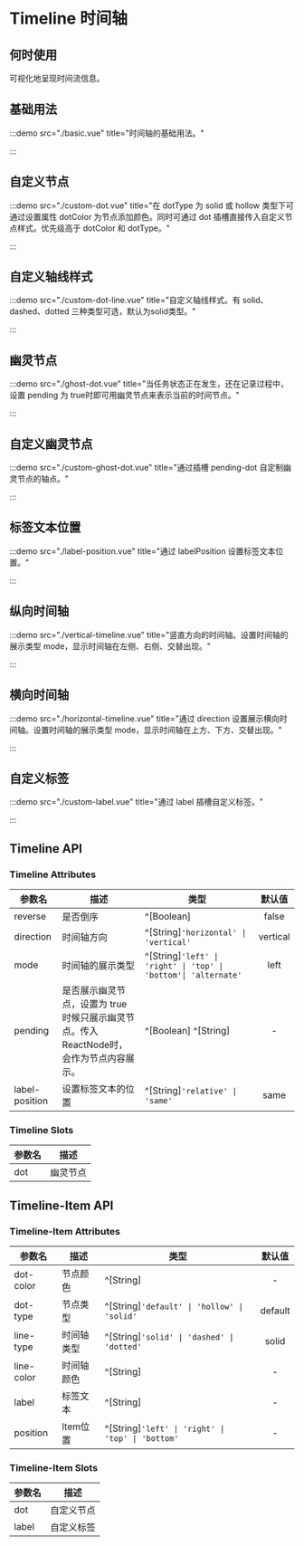 # Timeline 时间轴

## 何时使用

可视化地呈现时间流信息。

## 基础用法

:::demo src="./basic.vue" title="时间轴的基础用法。"

:::

## 自定义节点

:::demo src="./custom-dot.vue" title="在 dotType 为 solid 或 hollow 类型下可通过设置属性 dotColor 为节点添加颜色。同时可通过 dot 插槽直接传入自定义节点样式。优先级高于 dotColor 和 dotType。"

:::

## 自定义轴线样式

:::demo src="./custom-dot-line.vue" title="自定义轴线样式。有 solid、dashed、dotted 三种类型可选，默认为solid类型。"

:::

## 幽灵节点

:::demo src="./ghost-dot.vue" title="当任务状态正在发生，还在记录过程中，设置 pending 为 true时即可用幽灵节点来表示当前的时间节点。"

:::

## 自定义幽灵节点

:::demo src="./custom-ghost-dot.vue" title="通过插槽 pending-dot 自定制幽灵节点的轴点。"

:::

## 标签文本位置

:::demo src="./label-position.vue" title="通过 labelPosition 设置标签文本位置。"

:::

## 纵向时间轴

:::demo src="./vertical-timeline.vue" title="竖直方向的时间轴。设置时间轴的展示类型 mode，显示时间轴在左侧、右侧、交替出现。"

:::

## 横向时间轴

:::demo src="./horizontal-timeline.vue" title="通过 direction 设置展示横向时间轴。设置时间轴的展示类型 mode，显示时间轴在上方、下方、交替出现。"

:::

## 自定义标签

:::demo src="./custom-label.vue" title="通过 label 插槽自定义标签。"

:::

## Timeline API

### Timeline Attributes

| 参数名 | 描述 | 类型 | 默认值 |
| ------ | ---- | ---- | :----: |
| reverse | 是否倒序 | ^[Boolean] | false |
| direction | 时间轴方向 | ^[String]`'horizontal' \| 'vertical'`| vertical |
| mode | 时间轴的展示类型 | ^[String]`'left' \| 'right' \| 'top' \| 'bottom'\| 'alternate'`| left |
| pending | 是否展示幽灵节点，设置为 true 时候只展示幽灵节点。传入ReactNode时，会作为节点内容展示。 | ^[Boolean] ^[String] | - |
| label-position | 设置标签文本的位置 | ^[String]`'relative' \| 'same'`| same |

### Timeline Slots

| 参数名 | 描述 |
| ------ | ---- |
| dot | 幽灵节点 | - |

<!-- Timeline-Item -->
## Timeline-Item API

### Timeline-Item Attributes

| 参数名 | 描述 | 类型 | 默认值 |
| ------ | ---- | ---- | :----: |
| dot-color | 节点颜色 | ^[String] | - |
| dot-type | 节点类型 | ^[String]`'default' \| 'hollow' \| 'solid'`| default |
| line-type | 时间轴类型 | ^[String]`'solid' \| 'dashed' \| 'dotted'`| solid |
| line-color | 时间轴颜色 | ^[String] | - |
| label | 标签文本 | ^[String] | - |
| position | Item位置 | ^[String]`'left' \| 'right' \| 'top' \| 'bottom'` | - |

### Timeline-Item Slots

| 参数名 | 描述 |
| ------ | ---- |
| dot | 自定义节点 | - |
| label | 自定义标签 | - |
